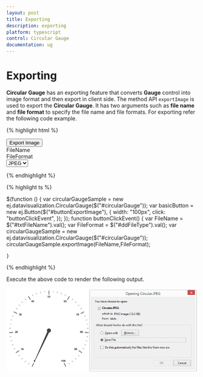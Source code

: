 ```yaml
---
layout: post
title: Exporting
description: exporting
platform: typescript
control: Circular Gauge
documentation: ug
---
```


# Exporting

**Circular Gauge** has an exporting feature that converts **Gauge** control into image format and then export in client side. The method API `exportImage` is used to export the **Circular Gauge**. It has two arguments such as **file name** and **file format** to specify the file name and file formats. For exporting refer the following code example.

{% highlight html %}

<input type="submit" value="Export Image" id="buttonExportImage">
    <div id=" circularGauge "></div>
    <div id="txtFileName">FileName </div>
    <div id="ddFileType">FileFormat </div>
</input>
<select id="Select1">
    <option value="JPEG">JPEG</option>
    <option value="PNG">PNG</option>
</select>

{% endhighlight %}

{% highlight ts %}

$(function () {
        var circularGaugeSample = new ej.datavisualization.CircularGauge($("#circularGauge"));
        var basicButton = new ej.Button($("#buttonExportImage"), {
            width: "100px", click: "buttonClickEvent", 
            });
    });
    function buttonClickEvent() {
        var FileName = $("#txtFileName").val();
        var FileFormat = $("#ddFileType").val();
         var circularGaugeSample = new ej.datavisualization.CircularGauge($("#circularGauge"));
         circularGaugeSample.exportImage(FileName,FileFormat);
        
    }

{% endhighlight %}


Execute the above code to render the following output.

![](Exporting_images/Exporting_img1.png)

